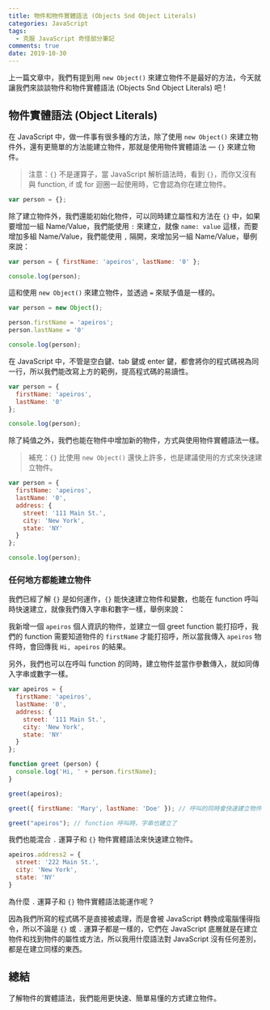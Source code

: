 ```yaml
---
title: 物件和物件實體語法 (Objects Snd Object Literals)
categories: JavaScript
tags:
  - 克服 JavaScript 奇怪部分筆記
comments: true
date: 2019-10-30
---
```


上一篇文章中，我們有提到用 `new Object()` 來建立物件不是最好的方法，今天就讓我們來談談物件和物件實體語法 (Objects Snd Object Literals) 吧 !

## 物件實體語法 (Object Literals)

在 JavaScript 中，做一件事有很多種的方法，除了使用 `new Object()` 來建立物件外，還有更簡單的方法能建立物件，那就是使用物件實體語法 — `{}` 來建立物件。

> 注意：`{}` 不是運算子，當 JavaScript 解析語法時，看到 `{}`，而你又沒有與 function, if 或 for 迴圈一起使用時，它會認為你在建立物件。

```JavaScript
var person = {};
```

除了建立物件外，我們還能初始化物件，可以同時建立屬性和方法在 `{}` 中，如果要增加一組 Name/Value，我們能使用 `:` 來建立，就像 `name: value` 這樣，而要增加多組 Name/Value，我們能使用 `,` 隔開，來增加另一組 Name/Value，舉例來說：

```JavaScript
var person = { firstName: 'apeiros', lastName: '0' };

console.log(person);
```

這和使用 `new Object()` 來建立物件，並透過 `=` 來賦予值是一樣的。

```JavaScript
var person = new Object();

person.firstName = 'apeiros';
person.lastName = '0'

console.log(person);
```

在 JavaScript 中，不管是空白鍵、tab 鍵或 enter 鍵，都會將你的程式碼視為同一行，所以我們能改寫上方的範例，提高程式碼的易讀性。

```JavaScript
var person = {
  firstName: 'apeiros',
  lastName: '0'
};

console.log(person);
```

除了純值之外，我們也能在物件中增加新的物件，方式與使用物件實體語法一樣。

> 補充：`{}` 比使用 `new Object()` 還快上許多，也是建議使用的方式來快速建立物件。

```JavaScript
var person = {
  firstName: 'apeiros',
  lastName: '0',
  address: {
    street: '111 Main St.',
    city: 'New York',
    state: 'NY'
  }
};

console.log(person);
```

### 任何地方都能建立物件
我們已經了解 `{}` 是如何運作，`{}` 能快速建立物件和變數，也能在 function 呼叫時快速建立，就像我們傳入字串和數字一樣，舉例來說：

我新增一個 `apeiros` 個人資訊的物件，並建立一個 greet function 能打招呼，我們的 function 需要知道物件的 `firstName` 才能打招呼，所以當我傳入 `apeiros` 物件時，會回傳我 `Hi, apeiros` 的結果。

另外，我們也可以在呼叫 function 的同時，建立物件並當作參數傳入，就如同傳入字串或數字一樣。

```JavaScript
var apeiros = {
  firstName: 'apeiros',
  lastName: '0',
  address: {
    street: '111 Main St.',
    city: 'New York',
    state: 'NY'
  }
};

function greet (person) {
  console.log('Hi, ' + person.firstName);
}

greet(apeiros);

greet({ firstName: 'Mary', lastName: 'Doe' }); // 呼叫的同時會快速建立物件

greet("apeiros"); // function 呼叫時，字串也建立了
```

我們也能混合 `.` 運算子和 `{}` 物件實體語法來快速建立物件。

```JavaScript
apeiros.address2 = {
  street: '222 Main St.',
  city: 'New York',
  state: 'NY'
}
```

為什麼 `.` 運算子和 `{}` 物件實體語法能運作呢 ?

因為我們所寫的程式碼不是直接被處理，而是會被 JavaScript 轉換成電腦懂得指令，所以不論是 `{}` 或 `.` 運算子都是一樣的，它們在 JavaScript 底層就是在建立物件和找到物件的屬性或方法，所以我用什麼語法對 JavaScript 沒有任何差別，都是在建立同樣的東西。

## 總結
了解物件的實體語法，我們能用更快速、簡單易懂的方式建立物件。